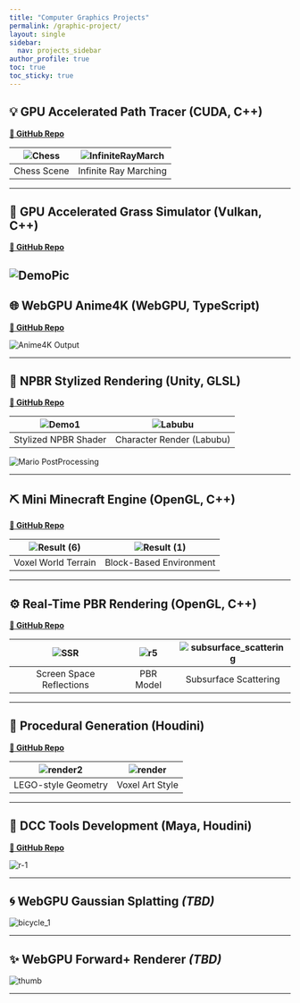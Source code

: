 ```yaml
---
title: "Computer Graphics Projects"
permalink: /graphic-project/
layout: single
sidebar:
  nav: projects_sidebar
author_profile: true
toc: true
toc_sticky: true
---
```


## 💡 GPU Accelerated Path Tracer (CUDA, C++)

**[📂 GitHub Repo](https://github.com/danielzhong/CUDA-GPU-Accelerated-Path-Tracer)**

| ![Chess](https://github.com/user-attachments/assets/288f5399-181d-40a5-a9c3-762d52ff814a) | ![InfiniteRayMarch](https://github.com/user-attachments/assets/2cff03b6-670c-4596-86f7-a3341679bad3) |
|:--:|:--:|
| Chess Scene | Infinite Ray Marching |

---

## 🌿 GPU Accelerated Grass Simulator (Vulkan, C++)

**[📂 GitHub Repo](https://github.com/danielzhong/Vulkan-Grass-Rendering)**

![DemoPic](https://github.com/user-attachments/assets/b28d105a-6fce-4136-a522-2e6035b1d2e1)
---

## 🌐 WebGPU Anime4K (WebGPU, TypeScript)

**[📂 GitHub Repo](https://github.com/danielzhong/Anime4K-WebGPU)**

![Anime4K Output](https://github.com/user-attachments/assets/89de91a1-6ab2-4fb3-8cb1-ccf2fd7b68b3)

---

## 🎨 NPBR Stylized Rendering (Unity, GLSL)

**[📂 GitHub Repo](https://github.com/danielzhong/Unity-Stylization-Toon-Shader)**

| ![Demo1](https://github.com/user-attachments/assets/29b21a76-0fe7-4d12-89dc-c1bd9e89cf0a) | ![Labubu](https://github.com/user-attachments/assets/3ef4e62c-5c23-4127-bb9f-682737029388) |
|:--:|:--:|
| Stylized NPBR Shader | Character Render (Labubu) |  


![Mario PostProcessing](https://github.com/user-attachments/assets/e795173b-a9ce-4338-8405-4d957e7558d5)

---

## ⛏️ Mini Minecraft Engine (OpenGL, C++)

**[📂 GitHub Repo](https://github.com/danielzhong/OpenGL-PBR-Rendering)**

| ![Result (6)](https://github.com/user-attachments/assets/6a10f996-5322-4617-b7da-c5b593503c45) | ![Result (1)](https://github.com/user-attachments/assets/b5704acb-0f5d-4e4b-8582-88210ec07d9a) |
|:--:|:--:|
| Voxel World Terrain | Block-Based Environment |

---

## ⚙️ Real-Time PBR Rendering (OpenGL, C++)

**[📂 GitHub Repo](https://github.com/danielzhong/OpenGL-PBR-Rendering)**

| ![SSR](https://github.com/user-attachments/assets/e1b2a4ad-d260-43d7-9d29-acb841bf62bb) | ![r5](https://github.com/user-attachments/assets/355133fc-2cf5-4408-8b70-3606b1b6a204) | ![subsurface_scattering](https://github.com/user-attachments/assets/6d921dbd-deeb-42ae-afbb-f275744855f8) |
|:--:|:--:|:--:|
| Screen Space Reflections | PBR Model | Subsurface Scattering |

---

## 🧱 Procedural Generation (Houdini)

**[📂 GitHub Repo](https://github.com/danielzhong/Houdini-Procedural-Legos)**

| ![render2](https://github.com/user-attachments/assets/c994ff8b-e203-4056-9d6c-b1332e785635) | ![render](https://github.com/user-attachments/assets/afeaaaec-395f-4523-9ad7-639c6818412a) |
|:--:|:--:|
| LEGO-style Geometry | Voxel Art Style |

---

## 🔌 DCC Tools Development (Maya, Houdini)

**[📂 GitHub Repo](https://github.com/danielzhong/MAYA-HOUDINI-Plugin)**

![r-1](https://github.com/user-attachments/assets/018429e3-0e63-4b70-9c00-1aa2c6e5d542)

---

## 🌀 WebGPU Gaussian Splatting *(TBD)*

![bicycle_1](https://github.com/user-attachments/assets/0046a838-ab5e-4492-856b-45ce979e0a5e)

---

## ✨ WebGPU Forward+ Renderer *(TBD)*

![thumb](https://github.com/user-attachments/assets/6e25734d-1ff1-4896-a8c7-5fe7ab727820)

---
